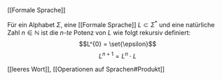 [[Formale Sprache]]

Für ein Alphabet $\Sigma$, eine [[Formale Sprache]] $L \subset \Sigma^{*}$ und eine natürliche Zahl $n \in \mathbb{N}$ ist die _n-te_ Potenz von $L$ wie folgt rekursiv definiert: 
$$L^{0} = \set{\epsilon}$$
$$L^{n+1} = L^{n} \cdot L$$

[[leeres Wort]], [[Operationen auf Sprachen#Produkt]]